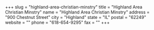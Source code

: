 +++
slug = "highland-area-christian-minstry"
title = "Highland Area Christian Minstry"
name = "Highland Area Christian Minstry"
address = "900 Chestnut Street"
city = "Highland"
state = "IL"
postal = "62249"
website = ""
phone = "618-654-9295"
fax = ""
+++
